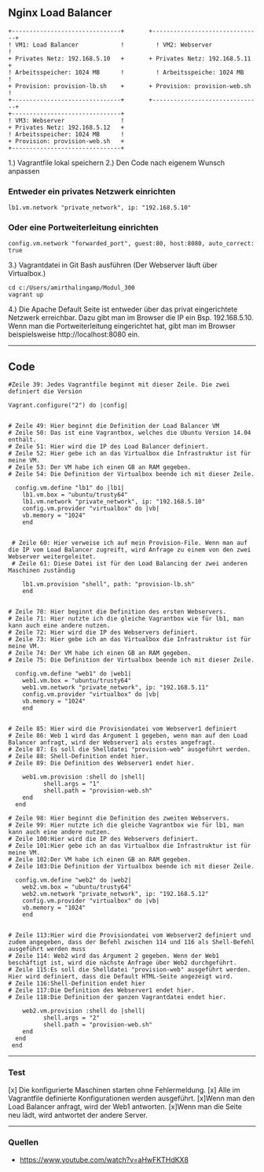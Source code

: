 ## Nginx Load Balancer
``` 
+-------------------------------+       +-------------------------------+
! VM1: Load Balancer            !	      ! VM2: Webserver                !
+ Privates Netz: 192.168.5.10   +       + Privates Netz: 192.168.5.11   +
! Arbeitsspeicher: 1024 MB      !	      ! Arbeitsspeiche: 1024 MB       !
+ Provision: provision-lb.sh    +       + Provision: provision-web.sh   !
+-------------------------------+       +-------------------------------+
+-------------------------------+  
! VM3: Webserver                !
+ Privates Netz: 192.168.5.12   +
! Arbeitsspeicher: 1024 MB      !
+ Provision: provision-web.sh   + 
+-------------------------------+
```
1.) Vagrantfile lokal speichern
2.) Den Code nach eigenem Wunsch anpassen
### Entweder ein privates Netzwerk einrichten
```
lb1.vm.network "private_network", ip: "192.168.5.10"
```
### Oder eine Portweiterleitung einrichten
```
config.vm.network "forwarded_port", guest:80, host:8080, auto_correct: true
```
3.) Vagrantdatei in Git Bash ausführen (Der Webserver läuft über Virtualbox.)
```
cd c:/Users/amirthalingamp/Modul_300
vagrant up
```

4.) Die Apache Default Seite ist entweder über das privat eingerichtete Netzwerk erreichbar. Dazu gibt man im Browser die IP ein Bsp. 192.168.5.10. Wenn man die Portweiterleitung eingerichtet hat, gibt man im Browser beispielsweise http://localhost:8080 ein.
___

## Code
```
#Zeile 39: Jedes Vagrantfile beginnt mit dieser Zeile. Die zwei definiert die Version

Vagrant.configure("2") do |config|              


# Zeile 49: Hier beginnt die Definition der Load Balancer VM
# Zeile 50: Das ist eine Vagrantbox, welches die Ubuntu Version 14.04 enthält.
# Zeile 51: Hier wird die IP des Load Balancer definiert.
# Zeile 52: Hier gebe ich an das Virtualbox die Infrastruktur ist für meine VM.
# Zeile 53: Der VM habe ich einen GB an RAM gegeben.
# Zeile 54: Die Definition der Virtualbox beende ich mit dieser Zeile.

  config.vm.define "lb1" do |lb1|               
    lb1.vm.box = "ubuntu/trusty64"              
    lb1.vm.network "private_network", ip: "192.168.5.10"    
    config.vm.provider "virtualbox" do |vb|     
    vb.memory = "1024"                          
    end                                         
 
 
 # Zeile 60: Hier verweise ich auf mein Provision-File. Wenn man auf die IP vom Load Balancer zugreift, wird Anfrage zu einem von den zwei Webserver weitergeleitet.
 # Zeile 61: Diese Datei ist für den Load Balancing der zwei anderen Maschinen zuständig   
 
    lb1.vm.provision "shell", path: "provision-lb.sh" 
    end                            


# Zeile 70: Hier beginnt die Definition des ersten Webservers.
# Zeile 71: Hier nutzte ich die gleiche Vagrantbox wie für lb1, man kann auch eine andere nutzen.
# Zeile 72: Hier wird die IP des Webservers definiert.
# Zeile 73: Hier gebe ich an das Virtualbox die Infrastruktur ist für meine VM.
# Zeile 74: Der VM habe ich einen GB an RAM gegeben.
# Zeile 75: Die Definition der Virtualbox beende ich mit dieser Zeile.

  config.vm.define "web1" do |web1|             
    web1.vm.box = "ubuntu/trusty64" 
    web1.vm.network "private_network", ip: "192.168.5.11"
    config.vm.provider "virtualbox" do |vb|
    vb.memory = "1024"  
    end


# Zeile 85: Hier wird die Provisiondatei vom Webserver1 definiert
# Zeile 86: Web 1 wird das Argument 1 gegeben, wenn man auf den Load Balancer anfragt, wird der Webserver1 als erstes angefragt.
# Zeile 87: Es soll die Shelldatei "provision-web" ausgeführt werden.
# Zeile 88: Shell-Definition endet hier.
# Zeile 89: Die Definition des Webserver1 endet hier.

    web1.vm.provision :shell do |shell|
          shell.args = "1"
          shell.path = "provision-web.sh"
    end
  end

# Zeile 98: Hier beginnt die Definition des zweiten Webservers.
# Zeile 99: Hier nutzte ich die gleiche Vagrantbox wie für lb1, man kann auch eine andere nutzen.
# Zeile 100:Hier wird die IP des Webservers definiert.
# Zeile 101:Hier gebe ich an das Virtualbox die Infrastruktur ist für meine VM.
# Zeile 102:Der VM habe ich einen GB an RAM gegeben.
# Zeile 103:Die Definition der Virtualbox beende ich mit dieser Zeile.

  config.vm.define "web2" do |web2|
    web2.vm.box = "ubuntu/trusty64"
    web2.vm.network "private_network", ip: "192.168.5.12"
    config.vm.provider "virtualbox" do |vb|
    vb.memory = "1024"  
    end


# Zeile 113:Hier wird die Provisiondatei vom Webserver2 definiert und zudem angegeben, dass der Befehl zwischen 114 und 116 als Shell-Befehl ausgeführt werden muss
# Zeile 114: Web2 wird das Argument 2 gegeben. Wenn der Web1 beschäftigt ist, wird die nächste Anfrage über Web2 durchgeführt.
# Zeile 115:Es soll die Shelldatei "provision-web" ausgeführt werden. Hier wird definiert, dass die Default HTML-Seite angezeigt wird.
# Zeile 116:Shell-Definition endet hier
# Zeile 117:Die Definition des Webserver1 endet hier.
# Zeile 118:Die Definition der ganzen Vagrantdatei endet hier.

    web2.vm.provision :shell do |shell|
          shell.args = "2"
          shell.path = "provision-web.sh"
    end
  end
 end
```

___
### Test
[x] Die konfigurierte Maschinen starten ohne Fehlermeldung.
[x] Alle im Vagrantfile definierte Konfigurationen werden ausgeführt.
[x]Wenn man den Load Balancer anfragt, wird der Web1 antworten.
[x]Wenn man die Seite neu lädt, wird antwortet der andere Server.
___
### Quellen
- https://www.youtube.com/watch?v=aHwFKTHdKX8
